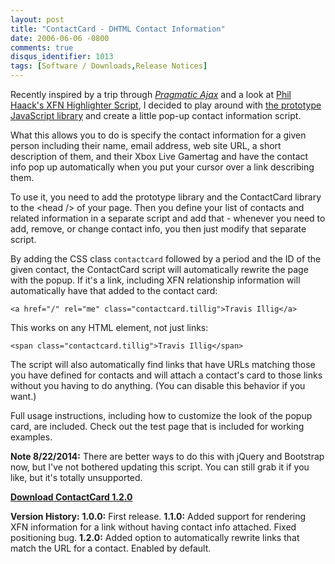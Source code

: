 ```yaml
---
layout: post
title: "ContactCard - DHTML Contact Information"
date: 2006-06-06 -0800
comments: true
disqus_identifier: 1013
tags: [Software / Downloads,Release Notices]
---
```

Recently inspired by a trip through [*Pragmatic
Ajax*](http://www.amazon.com/exec/obidos/ASIN/0976694085/mhsvortex) and
a look at [Phil Haack's XFN Highlighter
Script](http://haacked.com/archive/2006/04/05/MakingMicroformatsMoreVisibleAnnouncingTheXFNHighlighterScript.aspx),
I decided to play around with [the prototype JavaScript
library](http://prototype.conio.net/) and create a little pop-up contact
information script.
 
 What this allows you to do is specify the contact information for a
given person including their name, email address, web site URL, a short
description of them, and their Xbox Live Gamertag and have the contact
info pop up automatically when you put your cursor over a link
describing them.

 To use it, you need to add the prototype library and the ContactCard
library to the \<head /\> of your page. Then you define your list of
contacts and related information in a separate script and add that -
whenever you need to add, remove, or change contact info, you then just
modify that separate script.
 
 By adding the CSS class `contactcard` followed by a period and the ID
of the given contact, the ContactCard script will automatically rewrite
the page with the popup. If it's a link, including XFN relationship
information will automatically have that added to the contact card:
 
 `<a href="/" rel="me" class="contactcard.tillig">Travis Illig</a>`
 
 This works on any HTML element, not just links:
 
 `<span class="contactcard.tillig">Travis Illig</span>`
 
 The script will also automatically find links that have URLs matching
those you have defined for contacts and will attach a contact's card to
those links without you having to do anything. (You can disable this
behavior if you want.)
 
 Full usage instructions, including how to customize the look of the
popup card, are included. Check out the test page that is included for
working examples.

**Note 8/22/2014:** There are better ways to do this with jQuery and Bootstrap now, but I've not bothered updating this script. You can still grab it if you like, but it's totally unsupported.
 
 [**Download ContactCard
1.2.0**](https://onedrive.live.com/redir?resid=C2CB832A5EC9B707!44196&authkey=!AMW8zelRgj5TkvI&ithint=file%2c.zip)
 
 **Version History:**
 **1.0.0:** First release.
 **1.1.0:**
Added support for rendering XFN information for a link without having
contact info attached.
Fixed positioning bug.
 **1.2.0:** Added option to automatically rewrite links that match the
URL for a contact. Enabled by default.
